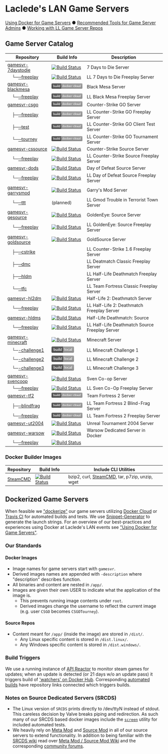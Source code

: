 # Laclede's LAN Game Servers

[Using Docker for Game Servers](DockerAndGameServers.md) ● [Recommended Tools for Game Server Admins](RecommendedTools.md) ● [Working with LL Game Server Repos](WorkingWithOurRepos.md)

## Game Server Catalog

| Repository                                                                                                  | Build Info                                                                                                                                                                                                          | Description                                    |
| ----------------------------------------------------------------------------------------------------------- | ------------------------------------------------------------------------------------------------------------------------------------------------------------------------------------------------------------------- | ---------------------------------------------- |
| [gamesvr-7daystodie](https://github.com/LacledesLAN/gamesvr-7daystodie)                              | [![Build Status](https://travis-ci.org/LacledesLAN/gamesvr-7daystodie.svg?branch=master)](https://travis-ci.org/LacledesLAN/gamesvr-7daystodie)                                                                            | 7 Days to Die Server                           |
| &nbsp;&nbsp;&nbsp;&nbsp;└─[─freeplay](https://github.com/LacledesLAN/gamesvr-7daystodie-freeplay)    | [![Build Status](https://travis-ci.org/LacledesLAN/gamesvr-7daystodie-freeplay.svg?branch=master)](https://travis-ci.org/LacledesLAN/gamesvr-7daystodie-freeplay)                                                          | LL 7 Days to Die Freeplay Server               |
| [gamesvr-blackmesa](https://github.com/LacledesLAN/gamesvr-blackmesa)                                | [![Docker Cloud Build](https://raw.githubusercontent.com/LacledesLAN/README.1ST/master/.images/build_dockercloud.png)](https://cloud.docker.com/app/lacledeslan/repository/docker/lacledeslan/gamesvr-blackmesa/)          | Black Mesa Server                              |
| &nbsp;&nbsp;&nbsp;&nbsp;└─[─freeplay](https://github.com/LacledesLAN/gamesvr-blackmesa-freeplay)     | [![Docker Cloud Build](https://raw.githubusercontent.com/LacledesLAN/README.1ST/master/.images/build_dockercloud.png)](https://cloud.docker.com/app/lacledeslan/repository/docker/lacledeslan/gamesvr-blackmesa-freeplay/) | LL Black Mesa Freeplay Server                  |
| [gamesvr-csgo](https://github.com/LacledesLAN/gamesvr-csgo)                                          | [![Docker Cloud Build](https://raw.githubusercontent.com/LacledesLAN/README.1ST/master/.images/build_dockercloud.png)](https://cloud.docker.com/app/lacledeslan/repository/docker/lacledeslan/gamesvr-csgo/)               | Counter-Strike GO Server                       |
| &nbsp;&nbsp;&nbsp;&nbsp;├─[─freeplay](https://github.com/LacledesLAN/gamesvr-csgo-freeplay)          | [![Docker Cloud Build](https://raw.githubusercontent.com/LacledesLAN/README.1ST/master/.images/build_dockercloud.png)](https://cloud.docker.com/app/lacledeslan/repository/docker/lacledeslan/gamesvr-csgo-freeplay/)      | LL Counter-Strike GO Freeplay Server           |
| &nbsp;&nbsp;&nbsp;&nbsp;├─[─test](https://github.com/LacledesLAN/gamesvr-csgo-test)                  | [![Docker Cloud Build](https://raw.githubusercontent.com/LacledesLAN/README.1ST/master/.images/build_dockercloud.png)](https://cloud.docker.com/app/lacledeslan/repository/docker/lacledeslan/gamesvr-csgo-test)           | LL Counter-Strike GO Client Test Server        |
| &nbsp;&nbsp;&nbsp;&nbsp;└─[─tourney](https://github.com/LacledesLAN/gamesvr-csgo-tourney)            | [![Docker Cloud Build](https://raw.githubusercontent.com/LacledesLAN/README.1ST/master/.images/build_dockercloud.png)](https://cloud.docker.com/app/lacledeslan/repository/docker/lacledeslan/gamesvr-csgo-tourney)        | LL Counter-Strike GO Tournament Server         |
| [gamesvr-cssource](https://github.com/LacledesLAN/gamesvr-cssource)                                  | [![Build Status](https://travis-ci.org/LacledesLAN/gamesvr-cssource.svg?branch=master)](https://travis-ci.org/LacledesLAN/gamesvr-cssource)                                                                                | Counter-Strike Source Server                   |
| &nbsp;&nbsp;&nbsp;&nbsp;└─[─freeplay](https://github.com/LacledesLAN/gamesvr-cssource-freeplay)      | [![Build Status](https://travis-ci.org/LacledesLAN/gamesvr-cssource-freeplay.svg?branch=master)](https://travis-ci.org/LacledesLAN/gamesvr-cssource-freeplay)                                                              | LL Counter-Strike Source Freeplay Server       |
| [gamesvr-dods](https://github.com/LacledesLAN/gamesvr-dods)                                          | [![Build Status](https://travis-ci.org/LacledesLAN/gamesvr-dods.svg?branch=master)](https://travis-ci.org/LacledesLAN/gamesvr-dods)                                                                                        | Day of Defeat Source Server                    |
| &nbsp;&nbsp;&nbsp;&nbsp;└─[─freeplay](https://github.com/LacledesLAN/gamesvr-dods-freeplay)          | [![Build Status](https://travis-ci.org/LacledesLAN/gamesvr-dods-freeplay.svg?branch=master)](https://travis-ci.org/LacledesLAN/gamesvr-dods-freeplay)                                                                      | LL Day of Defeat Source Freeplay Server        |
| [gamesvr-garrysmod](https://github.com/LacledesLAN/gamesvr-garrysmod)                                | [![Build Status](https://travis-ci.org/LacledesLAN/gamesvr-garrysmod.svg?branch=master)](https://travis-ci.org/LacledesLAN/gamesvr-garrysmod)                                                                              | Garry's Mod Server                             |
| &nbsp;&nbsp;&nbsp;&nbsp;└─[─ttt](https://github.com/LacledesLAN/gamesvr-garrysmod-ttt)               | (planned)                                                                                                                                                                                                                  | LL Gmod Trouble in Terrorist Town Server       |
| [gamesvr-gesource](https://github.com/LacledesLAN/gamesvr-gesource)                                  | [![Build Status](https://travis-ci.org/LacledesLAN/gamesvr-gesource.svg?branch=master)](https://travis-ci.org/LacledesLAN/gamesvr-gesource)                                                                                | GoldenEye: Source Server                       |
| &nbsp;&nbsp;&nbsp;&nbsp;└─[─freeplay](https://github.com/LacledesLAN/gamesvr-gesource-freeplay)      | [![Build Status](https://travis-ci.org/LacledesLAN/gamesvr-gesource-freeplay.svg?branch=master)](https://travis-ci.org/LacledesLAN/gamesvr-gesource-freeplay)                                                              | LL GoldenEye: Source Freeplay Server           |
| [gamesvr-goldsource](https://github.com/LacledesLAN/gamesvr-goldsource)                              | [![Build Status](https://travis-ci.org/LacledesLAN/gamesvr-goldsource.svg?branch=master)](https://travis-ci.org/LacledesLAN/gamesvr-goldsource)                                                                            | GoldSource Server                              |
| &nbsp;&nbsp;&nbsp;&nbsp;├─[─cstrike](https://github.com/LacledesLAN/gamesvr-goldsource-cstrike)      |                                                                                                                                                                                                                            | LL Counter-Strike 1.6 Freeplay Server          |
| &nbsp;&nbsp;&nbsp;&nbsp;├─[─dmc](https://github.com/LacledesLAN/gamesvr-goldsource-dmc)              |                                                                                                                                                                                                                            | LL Deatmatch Classic Freeplay Server           |
| &nbsp;&nbsp;&nbsp;&nbsp;├─[─hldm](https://github.com/LacledesLAN/gamesvr-goldsource-hldm)            |                                                                                                                                                                                                                            | LL Half-Life Deathmatch Freeplay Server        |
| &nbsp;&nbsp;&nbsp;&nbsp;└─[─tfc](https://github.com/LacledesLAN/gamesvr-goldsource-tfc)              |                                                                                                                                                                                                                            | LL Team Fortress Classic Freeplay Server       |
| [gamesvr-hl2dm](https://github.com/LacledesLAN/gamesvr-hl2dm)                                        | [![Build Status](https://travis-ci.org/LacledesLAN/gamesvr-hl2dm.svg?branch=master)](https://travis-ci.org/LacledesLAN/gamesvr-hl2dm)                                                                                      | Half-Life 2: Deathmatch Server                 |
| &nbsp;&nbsp;&nbsp;&nbsp;└─[─freeplay](https://github.com/LacledesLAN/gamesvr-hl2dm-freeplay)         | [![Build Status](https://travis-ci.org/LacledesLAN/gamesvr-hl2dm-freeplay.svg?branch=master)](https://travis-ci.org/LacledesLAN/gamesvr-hl2dm-freeplay)                                                                    | LL Half-Life 2: Deathmatch Freeplay Server     |
| [gamesvr-hldms](https://github.com/LacledesLAN/gamesvr-hldms)                                        | [![Build Status](https://travis-ci.org/LacledesLAN/gamesvr-hldms.svg?branch=master)](https://travis-ci.org/LacledesLAN/gamesvr-hldms)                                                                                      | Half-Life Deathmatch: Source                   |
| &nbsp;&nbsp;&nbsp;&nbsp;└─[─freeplay](https://github.com/LacledesLAN/gamesvr-hldms-freeplay)         | [![Build Status](https://travis-ci.org/LacledesLAN/gamesvr-hldms-freeplay.svg?branch=master)](https://travis-ci.org/LacledesLAN/gamesvr-hldms-freeplay)                                                                    | LL Half-Life Deathmatch Source Freeplay Server |
| [gamesvr-minecraft](https://github.com/LacledesLAN/gamesvr-minecraft)                                | [![Build Status](https://travis-ci.org/LacledesLAN/gamesvr-minecraft.svg?branch=master)](https://travis-ci.org/LacledesLAN/gamesvr-minecraft)                                                                              | Minecraft Server                               |
| &nbsp;&nbsp;&nbsp;&nbsp;└─[-challenge1](https://github.com/LacledesLAN/gamesvr-minecraft-challenge1) | ![Build Status](https://raw.githubusercontent.com/LacledesLAN/README.1ST/master/.images/build_local.png)                                                                                                                   | LL Minecraft Challenge 1                       |
| &nbsp;&nbsp;&nbsp;&nbsp;└─[-challenge2](https://github.com/LacledesLAN/gamesvr-minecraft-challenge2) | ![Build Status](https://raw.githubusercontent.com/LacledesLAN/README.1ST/master/.images/build_local.png)                                                                                                                   | LL Minecraft Challenge 2                       |
| &nbsp;&nbsp;&nbsp;&nbsp;└─[-challenge3](https://github.com/LacledesLAN/gamesvr-minecraft-challenge3) | ![Build Status](https://raw.githubusercontent.com/LacledesLAN/README.1ST/master/.images/build_local.png)                                                                                                                   | LL Minecraft Challenge 3                       |
| [gamesvr-svencoop](https://github.com/LacledesLAN/gamesvr-svencoop)                                  | [![Build Status](https://travis-ci.org/LacledesLAN/gamesvr-svencoop.svg?branch=master)](https://travis-ci.org/LacledesLAN/gamesvr-svencoop)                                                                                | Sven Co-op Server                              |
| &nbsp;&nbsp;&nbsp;&nbsp;└─[─freeplay](https://github.com/LacledesLAN/gamesvr-svencoop-freeplay)      | [![Build Status](https://travis-ci.org/LacledesLAN/gamesvr-svencoop-freeplay.svg?branch=master)](https://travis-ci.org/LacledesLAN/gamesvr-svencoop-freeplay)    | LL Sven Co-Op Freeplay Server                           |                                                |
| [gamesvr-tf2](https://github.com/LacledesLAN/gamesvr-tf2)                                            | [![Docker Cloud Build](https://raw.githubusercontent.com/LacledesLAN/README.1ST/master/.images/build_dockercloud.png)](https://cloud.docker.com/app/lacledeslan/repository/docker/lacledeslan/gamesvr-tf2/)                | Team Fortress 2 Server                         |
| &nbsp;&nbsp;&nbsp;&nbsp;├─[─blindfrag](https://github.com/LacledesLAN/gamesvr-tf2-blindfrag)         | [![Docker Cloud Build](https://raw.githubusercontent.com/LacledesLAN/README.1ST/master/.images/build_dockercloud.png)](https://cloud.docker.com/app/lacledeslan/repository/docker/lacledeslan/gamesvr-tf2-blindfrag/)      | LL Team Fortress 2 Blind-Frag Server           |
| &nbsp;&nbsp;&nbsp;&nbsp;└─[─freeplay](https://github.com/LacledesLAN/gamesvr-tf2-freeplay)           | [![Docker Cloud Build](https://raw.githubusercontent.com/LacledesLAN/README.1ST/master/.images/build_dockercloud.png)](https://cloud.docker.com/app/lacledeslan/repository/docker/lacledeslan/gamesvr-tf2-freeplay/)       | LL Team Fortress 2 Freeplay Server             |
| [gamesvr-ut2004](https://github.com/LacledesLAN/gamesvr-ut2004)                                      | [![Build Status](https://travis-ci.org/LacledesLAN/gamesvr-ut2004.svg?branch=master)](https://travis-ci.org/LacledesLAN/gamesvr-ut2004)                                                                                    | Unreal Tournament 2004 Server                  |
| [gamesvr-warsow](https://github.com/LacledesLAN/gamesvr-warsow)                                      | [![Build Status](https://travis-ci.org/LacledesLAN/gamesvr-warsow.svg?branch=master)](https://travis-ci.org/LacledesLAN/gamesvr-warsow)                                                                                    | Warsow Dedicated Server in Docker              |
| &nbsp;&nbsp;&nbsp;&nbsp;└─[─freeplay](https://github.com/LacledesLAN/gamesvr-warsow-freeplay)        | [![Build Status](https://travis-ci.org/LacledesLAN/gamesvr-warsow-freeplay.svg?branch=master)](https://travis-ci.org/LacledesLAN/gamesvr-warsow-freeplay)                                                                  |                                                |


### Docker Builder Images

| Repository                                          | Build Info                                                                                                                  | Include CLI Utilities                                                                        |
| --------------------------------------------------- | --------------------------------------------------------------------------------------------------------------------------- | -------------------------------------------------------------------------------------------- |
| [SteamCMD](https://github.com/LacledesLAN/SteamCMD) | [![Build Status](https://travis-ci.org/LacledesLAN/SteamCMD.svg?branch=master)](https://travis-ci.org/LacledesLAN/SteamCMD) | bzip2, curl, [SteamCMD](https://developer.valvesoftware.com/wiki/SteamCMD), tar, p7zip, unzip, wget |

## Dockerized Game Servers

When feasible we ["dockerize"](https://hub.docker.com/u/lacledeslan) our game servers utilizing [Docker Cloud](https://cloud.docker.com/app/lacledeslan/repository/list) or [Travis CI](https://travis-ci.org/LacledesLAN) for automated builds and tests. We use [Snippet-Generator](https://github.com/LacledesLAN/Snippet-Generator) to generate the launch strings. For an overview of our best-practices and experiences using Docker at Laclede's LAN events see ["Using Docker for Game Servers"](DockerAndGameServers.md).

### Our Standards

#### Docker Images

* Image names for game servers start with `gamesvr`.
* Derived images names are appended with `-description` where "description" describes function.
* All binaries and content are nested in `/app/`.
* Images are given their own USER to indicate what the application of the image is.
  * This prevents running image contents under `root`.
  * Derived images change the username to reflect the current image (e.g. user `CSGO` becomes `CSGOTourney`).

#### Source Repos

* Content meant for `/app/` (inside the image) are stored in `/dist/`.
  * Any Linux specific content is stored in `/dist.linux/`.
  * Any Windows specific content is stored in `/dist.windows/`.

### Build Triggers

We use a running instance of [API Reactor](https://github.com/dudleycodes/APIReactor) to monitor steam games for updates; when an update is detected (or 21 days w/o an update pass) it triggers build of ['watchers' on Docker Hub](https://hub.docker.com/u/llgameserverbot/). Corresponding [automated builds](https://hub.docker.com/u/lacledeslan/) have repository links connected which triggers builds.

### Notes on Source Dedicated Servers (SRCDS)

* The Linux version of `SRCDS` prints directly to /dev/ttyN instead of stdout. This careless decision by Valve breaks piping and redirection. As such many of our SRCDS based docker images include the [`screen`](https://www.gnu.org/software/screen/manual/screen.html) utility for included automated tests.
* We heavily rely on [Meta Mod](http://metamodsource.net/) and [Source Mod](http://www.sourcemod.net/) in all of our source servers to extend functionality. In addition to being familiar with the [SRCDS wiki](https://developer.valvesoftware.com/wiki/Source_Dedicated_Server) read over [Meta Mod / Source Mod Wiki](https://wiki.alliedmods.net/Main_Page) and the corresponding [community forums](https://forums.alliedmods.net/index.php).

